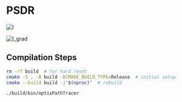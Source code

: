 # PSDR

![I](assets/I.gif)

![I_grad](assets/I_grad.gif)

## Compilation Steps

```sh
rm -rf build  # for hard reset
cmake -S . -B build -DCMAKE_BUILD_TYPE=Release  # initial setup
cmake --build build -j"$(nproc)"  # rebuild

./build/bin/optixPathTracer
```